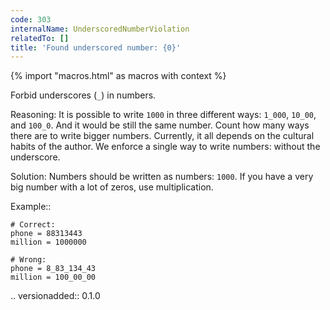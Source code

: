 ```yaml
---
code: 303
internalName: UnderscoredNumberViolation
relatedTo: []
title: 'Found underscored number: {0}'
---
```


{% import "macros.html" as macros with context %}

Forbid underscores (`_`) in numbers.

Reasoning: It is possible to write `1000` in three different ways:
`1_000`, `10_00`, and `100_0`. And it would be still the same number.
Count how many ways there are to write bigger numbers. Currently, it all
depends on the cultural habits of the author. We enforce a single way to
write numbers: without the underscore.

Solution: Numbers should be written as numbers: `1000`. If you have a
very big number with a lot of zeros, use multiplication.

Example::

    # Correct:
    phone = 88313443
    million = 1000000
    
    # Wrong:
    phone = 8_83_134_43
    million = 100_00_00

.. versionadded:: 0.1.0